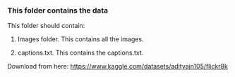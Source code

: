 ### This folder contains the data 

This folder should contain: 

1. Images folder. This contains all the images.

2. captions.txt. This contains the captions.txt.


Download from here: https://www.kaggle.com/datasets/adityajn105/flickr8k
